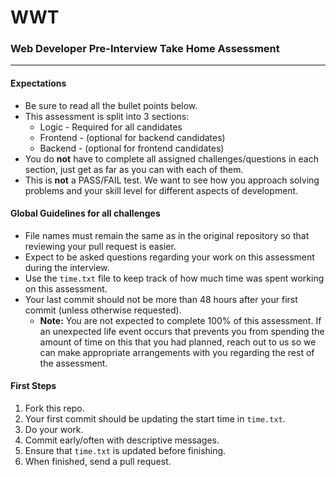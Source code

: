
# WWT

### Web Developer Pre-Interview Take Home Assessment

* * *

#### Expectations

* Be sure to read all the bullet points below.
* This assessment is split into 3 sections:
  * Logic - Required for all candidates
  * Frontend - (optional for backend candidates)
  * Backend - (optional for frontend candidates)
* You do **not** have to complete all assigned challenges/questions in each section, just get as far as you can with each of them.
* This is **not** a PASS/FAIL test. We want to see how you approach solving problems and your skill level for different aspects of development.

#### Global Guidelines for all challenges

* File names must remain the same as in the original repository so that reviewing your pull request is easier.
* Expect to be asked questions regarding your work on this assessment during the interview.
* Use the `time.txt` file to keep track of how much time was spent working on this assessment.
* Your last commit should not be more than 48 hours after your first commit (unless otherwise requested).
  * **Note:** You are not expected to complete 100% of this assessment. If an unexpected life event occurs that prevents you from spending the amount of time on this that you had planned, reach out to us so we can make appropriate arrangements with you regarding the rest of the assessment.

#### First Steps

1. Fork this repo.
1. Your first commit should be updating the start time in `time.txt`.
1. Do your work.
1. Commit early/often with descriptive messages.
1. Ensure that `time.txt` is updated before finishing.
1. When finished, send a pull request.
